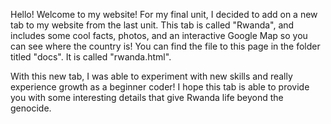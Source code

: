 Hello! Welcome to my website! For my final unit, I decided to add on a new tab to my website from the last unit. This tab is called "Rwanda", and includes some cool facts, photos, and an interactive Google Map so you can see where the country is! You can find the file to this page in the folder titled "docs". It is called "rwanda.html". 

With this new tab, I was able to experiment with new skills and really experience growth as a beginner coder! I hope this tab is able to provide you with some interesting details that give Rwanda life beyond the genocide.
